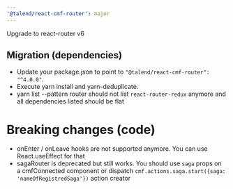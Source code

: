 ```yaml
---
'@talend/react-cmf-router': major
---
```


Upgrade to react-router v6

## Migration (dependencies)

- Update your package.json to point to `"@talend/react-cmf-router": "^4.0.0"`.
- Execute yarn install and yarn-deduplicate.
- yarn list --pattern router should not list `react-router-redux` anymore and all dependencies listed should be flat

# Breaking changes (code)

- onEnter / onLeave hooks are not supported anymore. You can use React.useEffect for that
- sagaRouter is deprecated but still works. You should use `saga` props on a cmfConnected component or dispatch `cmf.actions.saga.start({saga: 'nameOfRegistredSaga'})` action creator
